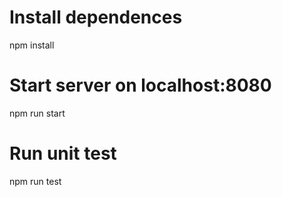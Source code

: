 # Install dependences
npm install

# Start server on localhost:8080
npm run start

# Run unit test
npm run test